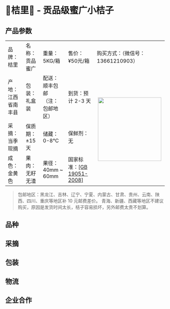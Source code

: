 # 🍊桔里🍊 - 贡品级蜜广小桔子

## 产品参数
<table>
    <tr>
        <td>品牌：桔里</td>
        <td>名称：贡品蜜广</td>
        <td>重量：5KG/箱</td>
        <td>售价：¥50元/箱</td>
        <td>购买方式：（微信号：13661210903）</td>
    </tr>
    <tr>
        <td>产地：江西省南丰县</td>
        <td>包装：礼盒装</td>
        <td>配送：顺丰包邮（注：包邮地区）</td>
        <td>到货：预计 2-3 天</td>
        <td rowspan="3" align="center"><img src="https://fruits.guless.com/assets/images/qrcode.jpeg" width="200" /></td>
    </tr>
    <tr>
        <td>采摘：当季现摘</td>
        <td>保质期：±15天</td>
        <td>储藏：0-8℃</td>
        <td>保鲜剂：无</td>
    </tr>
    <tr>
        <td>成色：金黄色</td>
        <td>果肉：无籽无渣</td>
        <td>果径：40mm ~ 60mm</td>
        <td>国家标准：<a href="http://openstd.samr.gov.cn/bzgk/gb/newGbInfo?hcno=A7AA45633FB268E97DF629D89ED019CE">[GB 19051-2008]</a></td>
    </tr>
</table>

> 包邮地区：黑龙江、吉林、辽宁、宁夏、内蒙古、甘肃、贵州、云南、陕西、四川、重庆等地区补 10 元邮费差价。
> 青海、新疆、西藏等地区不建议购买，原因是发货时间太长，桔子容易损坏，另外邮费太贵不划算。

## 品种


## 采摘


## 包装


## 物流


## 企业合作


